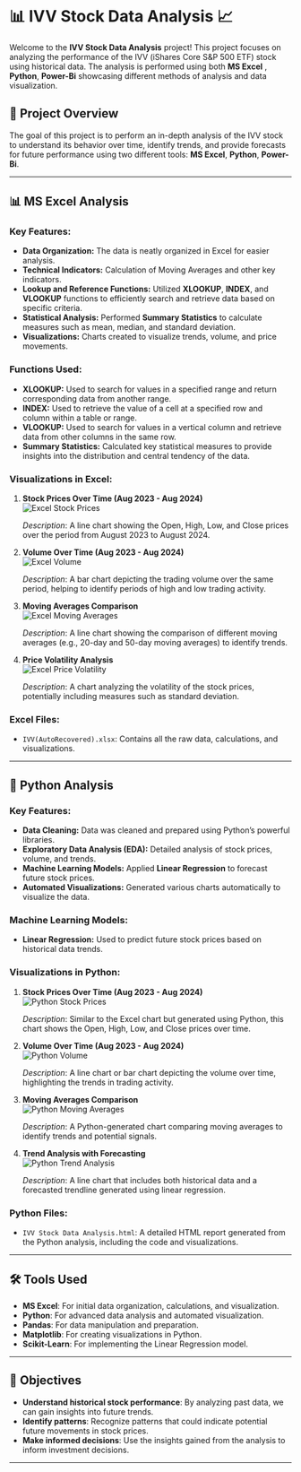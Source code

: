 # 📊 IVV Stock Data Analysis 📈

Welcome to the **IVV Stock Data Analysis** project! This project focuses on analyzing the performance of the IVV (iShares Core S&P 500 ETF) stock using historical data. The analysis is performed using both **MS Excel** , **Python**, **Power-Bi** showcasing different methods of analysis and data visualization.

## 🚀 Project Overview

The goal of this project is to perform an in-depth analysis of the IVV stock to understand its behavior over time, identify trends, and provide forecasts for future performance using two different tools: **MS Excel**, **Python**, **Power-Bi**.

---

## 📊 MS Excel Analysis

### Key Features:
- **Data Organization:** The data is neatly organized in Excel for easier analysis.
- **Technical Indicators:** Calculation of Moving Averages and other key indicators.
- **Lookup and Reference Functions:** Utilized **XLOOKUP**, **INDEX**, and **VLOOKUP** functions to efficiently search and retrieve data based on specific criteria.
- **Statistical Analysis:** Performed **Summary Statistics** to calculate measures such as mean, median, and standard deviation.
- **Visualizations:** Charts created to visualize trends, volume, and price movements.

### Functions Used:
- **XLOOKUP:** Used to search for values in a specified range and return corresponding data from another range.
- **INDEX:** Used to retrieve the value of a cell at a specified row and column within a table or range.
- **VLOOKUP:** Used to search for values in a vertical column and retrieve data from other columns in the same row.
- **Summary Statistics:** Calculated key statistical measures to provide insights into the distribution and central tendency of the data.

### Visualizations in Excel:
1. **Stock Prices Over Time (Aug 2023 - Aug 2024)**  
   ![Excel Stock Prices](link-to-excel-stock-prices-image)

   *Description*: A line chart showing the Open, High, Low, and Close prices over the period from August 2023 to August 2024.

2. **Volume Over Time (Aug 2023 - Aug 2024)**  
   ![Excel Volume](link-to-excel-volume-image)

   *Description*: A bar chart depicting the trading volume over the same period, helping to identify periods of high and low trading activity.

3. **Moving Averages Comparison**  
   ![Excel Moving Averages](link-to-excel-moving-averages-image)

   *Description*: A line chart showing the comparison of different moving averages (e.g., 20-day and 50-day moving averages) to identify trends.

4. **Price Volatility Analysis**  
   ![Excel Price Volatility](link-to-excel-volatility-image)

   *Description*: A chart analyzing the volatility of the stock prices, potentially including measures such as standard deviation.

### Excel Files:
- `IVV(AutoRecovered).xlsx`: Contains all the raw data, calculations, and visualizations.

---

## 🐍 Python Analysis

### Key Features:
- **Data Cleaning:** Data was cleaned and prepared using Python’s powerful libraries.
- **Exploratory Data Analysis (EDA):** Detailed analysis of stock prices, volume, and trends.
- **Machine Learning Models:** Applied **Linear Regression** to forecast future stock prices.
- **Automated Visualizations:** Generated various charts automatically to visualize the data.

### Machine Learning Models:
- **Linear Regression:** Used to predict future stock prices based on historical data trends.

### Visualizations in Python:
1. **Stock Prices Over Time (Aug 2023 - Aug 2024)**  
   ![Python Stock Prices](link-to-python-stock-prices-image)

   *Description*: Similar to the Excel chart but generated using Python, this chart shows the Open, High, Low, and Close prices over time.

2. **Volume Over Time (Aug 2023 - Aug 2024)**  
   ![Python Volume](link-to-python-volume-image)

   *Description*: A line chart or bar chart depicting the volume over time, highlighting the trends in trading activity.

3. **Moving Averages Comparison**  
   ![Python Moving Averages](link-to-python-moving-averages-image)

   *Description*: A Python-generated chart comparing moving averages to identify trends and potential signals.

4. **Trend Analysis with Forecasting**  
   ![Python Trend Analysis](link-to-python-forecasting-image)

   *Description*: A line chart that includes both historical data and a forecasted trendline generated using linear regression.

### Python Files:
- `IVV Stock Data Analysis.html`: A detailed HTML report generated from the Python analysis, including the code and visualizations.

---

## 🛠️ Tools Used

- **MS Excel**: For initial data organization, calculations, and visualization.
- **Python**: For advanced data analysis and automated visualization.
- **Pandas**: For data manipulation and preparation.
- **Matplotlib**: For creating visualizations in Python.
- **Scikit-Learn**: For implementing the Linear Regression model.

---

## 🎯 Objectives

- **Understand historical stock performance**: By analyzing past data, we can gain insights into future trends.
- **Identify patterns**: Recognize patterns that could indicate potential future movements in stock prices.
- **Make informed decisions**: Use the insights gained from the analysis to inform investment decisions.

---
